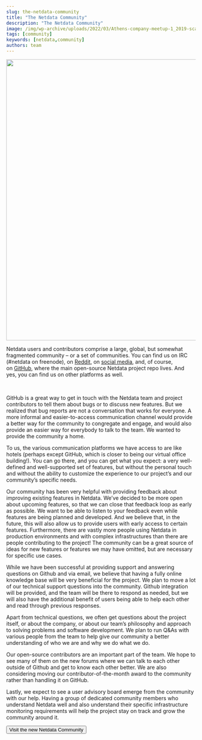 ```yaml
---
slug: the-netdata-community
title: "The Netdata Community"
description: "The Netdata Community"
image: /img/wp-archive/uploads/2022/03/Athens-company-meetup-1_2019-scaled-e1588700274782.jpeg
tags: [community]
keywords: [netdata,community]
authors: team
---
```


<!--truncate-->

<img class="alignnone size-large wp-image-16700" src="/img/wp-archive/uploads/2022/03/Athens-company-meetup-1_2019-scaled-e1588700274782-1200x747.jpeg" alt="" width="1200" height="747" />

Netdata users and contributors comprise a large, global, but somewhat fragmented community – or a set of communities. You can find us on IRC (#netdata on freenode), on <a href="https://www.reddit.com/r/netdata/">Reddit</a>, on <a href="https://twitter.com/linuxnetdata">social media</a>, and, of course, on <a href="https://github.com/netdata/netdata">GitHub</a>, where the main open-source Netdata project repo lives. And yes, you can find us on other platforms as well.

&nbsp;

GitHub is a great way to get in touch with the Netdata team and project contributors to tell them about bugs or to discuss new features. But we realized that bug reports are not a conversation that works for everyone. A more informal and easier-to-access communication channel would provide a better way for the community to congregate and engage, and would also provide an easier way for everybody to talk to the team. We wanted to provide the community a home.

To us, the various communication platforms we have access to are like hotels (perhaps except GitHub, which is closer to being our virtual office building!). You can go there, and you can get what you expect: a very well-defined and well-supported set of features, but without the personal touch and without the ability to customize the experience to our project’s and our community’s specific needs.

Our community has been very helpful with providing feedback about improving existing features in Netdata. We’ve decided to be more open about upcoming features, so that we can close that feedback loop as early as possible. We want to be able to listen to your feedback even while features are being planned and developed. And we believe that, in the future, this will also allow us to provide users with early access to certain features. Furthermore, there are vastly more people using Netdata in production environments and with complex infrastructures than there are people contributing to the project! The community can be a great source of ideas for new features or features we may have omitted, but are necessary for specific use cases.

While we have been successful at providing support and answering questions on Github and via email, we believe that having a fully online knowledge base will be very beneficial for the project. We plan to move a lot of our technical support questions into the community. Github integration will be provided, and the team will be there to respond as needed, but we will also have the additional benefit of users being able to help each other and read through previous responses.

Apart from technical questions, we often get questions about the project itself, or about the company, or about our team’s philosophy and approach to solving problems and software development. We plan to run Q&amp;As with various people from the team to help give our community a better understanding of who we are and why we do what we do.

Our open-source contributors are an important part of the team. We hope to see many of them on the new forums where we can talk to each other outside of Github and get to know each other better. We are also considering moving our contributor-of-the-month award to the community rather than handling it on GitHub.

Lastly, we expect to see a user advisory board emerge from the community with our help. Having a group of dedicated community members who understand Netdata well and also understand their specific infrastructure monitoring requirements will help the project stay on track and grow the community around it.

<a href="https://community.netdata.cloud/" target="_blank" rel="noopener"><button>Visit the new Netdata Community</button></a>